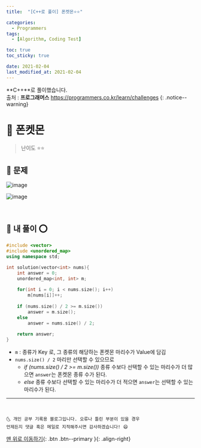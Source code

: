 ```yaml
---
title:  "[C++로 풀이] 폰켓몬⭐⭐" 

categories:
  - Programmers
tags:
  - [Algorithm, Coding Test]

toc: true
toc_sticky: true

date: 2021-02-04
last_modified_at: 2021-02-04
---
```

**C++**로 풀이했습니다.  
출처 : **프로그래머스** <https://programmers.co.kr/learn/challenges>
{: .notice--warning}

# 📌 폰켓몬

> 난이도 ⭐⭐

## 🚀 문제

![image](https://user-images.githubusercontent.com/42318591/106847533-70788f00-66f2-11eb-966e-a77f78a5aec7.png)

![image](https://user-images.githubusercontent.com/42318591/106847556-7b332400-66f2-11eb-883b-6cd06a5024db.png)


<br>

## 🚀 내 풀이 ⭕

```cpp
#include <vector>
#include <unordered_map>
using namespace std;

int solution(vector<int> nums){
    int answer = 0;
    unordered_map<int, int> m;
    
    for(int i = 0; i < nums.size(); i++)
        m[nums[i]]++;
    
    if (nums.size() / 2 >= m.size())
        answer = m.size();
    else
        answer = nums.size() / 2;
    
    return answer;
}
```

- `m` : 종류가 Key 로, 그 종류의 해당하는 폰켓몬 마리수가 Value에 담김
- `nums.size() / 2` 마리만 선택할 수 있으므로 
  - *if (nums.size() / 2 >= m.size())* 종류 수보다 선택할 수 있는 마리수가 더 많으면 `answer`는 폰켓몬 종류 수가 된다.
  - *else* 종류 수보다 선택할 수 있는 마리수가 더 적으면 `answer`는 선택할 수 있는 마리수가 된다. 

***
<br>

    🌜 개인 공부 기록용 블로그입니다. 오류나 틀린 부분이 있을 경우 
    언제든지 댓글 혹은 메일로 지적해주시면 감사하겠습니다! 😄

[맨 위로 이동하기](#){: .btn .btn--primary }{: .align-right}